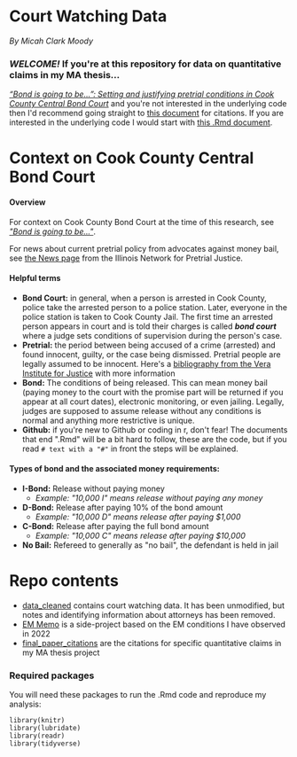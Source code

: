 # Court Watching Data
*By Micah Clark Moody*    

### ***WELCOME!*** If you're at this repository for data on quantitative claims in my MA thesis...
_[“Bond is going to be…”: Setting and justifying pretrial conditions in Cook County Central Bond Court](https://knowledge.uchicago.edu/record/4293?ln=en&v=pdf)_ and you're not interested in the underlying code then I'd recommend going straight to [this document](https://github.com/MicahCM/bond_court/blob/main/final_paper_citations.md) for citations. If you are interested in the underlying code I would start with [this .Rmd document](https://github.com/MicahCM/bond_court/blob/main/final_paper_citations.Rmd). 

# Context on Cook County Central Bond Court

#### Overview

For context on Cook County Bond Court at the time of this research, see _["Bond is going to be..."](https://knowledge.uchicago.edu/record/4293?ln=en&v=pdf)_.

For news about current pretrial policy from advocates against money bail, see [the News page](https://endmoneybond.org/news/) from the Illinois Network for Pretrial Justice.

#### Helpful terms

- **Bond Court:** in general, when a person is arrested in Cook County, police take the arrested person to a police station. Later, everyone in the police station is taken to Cook County Jail. The first time an arrested person appears in court and is told their charges is called ***bond court*** where a judge sets conditions of supervision during the person's case. 
- **Pretrial:** the period between being accused of a crime (arrested) and found innocent, guilty, or the case being dismissed. Pretrial people are legally assumed to be innocent. Here's a [bibliography from the Vera Institute for Justice](https://www.vera.org/downloads/publications/Justice-Denied-Evidence-Brief.pdf) with more information
- **Bond:** The conditions of being released. This can mean money bail (paying money to the court with the promise part will be returned if you appear at all court dates), electronic monitoring, or even jailing. Legally, judges are supposed to assume release without any conditions is normal and anything more restrictive is unique.
- **Github:** if you're new to Github or coding in r, don't fear! The documents that end ".Rmd" will be a bit hard to follow, these are the code, but if you read `# text with a "#"` in front the steps will be explained.  

#### Types of bond and the associated money requirements:

- __I-Bond:__ Release without paying money     
  - _Example: "10,000 I" means release without paying any money_     
- __D-Bond:__ Release after paying 10% of the bond amount     
  - _Example: "10,000 D" means release after paying $1,000_      
- __C-Bond:__ Release after paying the full bond amount     
  - _Example: "10,000 C" means release after paying $10,000_     
- __No Bail:__ Refereed to generally as "no bail", the defendant is held in jail

# Repo contents

- [data_cleaned](https://github.com/MicahCM/bond_court/blob/main/data_cleaned.csv) contains court watching data. It has been unmodified, but notes and identifying information about attorneys has been removed.
- [EM Memo](https://github.com/MicahCM/bond_court/blob/main/memo_EM/memo_EM.md) is a side-project based on the EM conditions I have observed in 2022
- [final_paper_citations]() are the citations for specific quantitative claims in my MA thesis project

### Required packages
You will need these packages to run the .Rmd code and reproduce my analysis:

```
library(knitr)
library(lubridate)
library(readr)
library(tidyverse)
```
